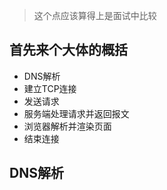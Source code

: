 > 这个点应该算得上是面试中比较
## 首先来个大体的概括
* DNS解析
* 建立TCP连接
* 发送请求
* 服务端处理请求并返回报文
* 浏览器解析并渲染页面
* 结束连接

## DNS解析
